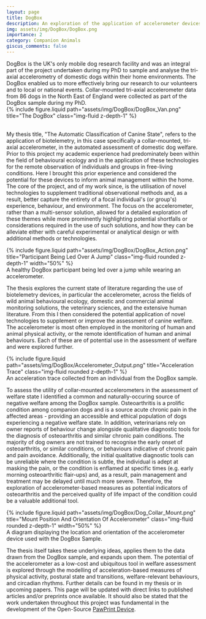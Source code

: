 ```yaml
---
layout: page
title: DogBox
description: An exploration of the application of accelerometer devices to domestic dogs.
img: assets/img/DogBox/DogBox.png
importance: 2
category: Companion Animals
giscus_comments: false
---
```


<div class="row align-items-center">
	<div class="col-8 mt-3 mt-md-0">
		<div>DogBox is the UK's only mobile dog research facility and was an integral part of the project undertaken during my PhD to sample and analyse the tri-axial accelerometry of domestic dogs within their home environments. The DogBox enabled us to more effectively bring our research to our volunteers and to local or national events. Collar-mounted tri-axial accelerometer data from 86 dogs in the North East of England were collected as part of the DogBox sample during my PhD. </div>
	</div>
    <div class="col-4 mt-3 mt-md-0">
        {% include figure.liquid path="assets/img/DogBox/DogBox_Van.png" title="The DogBox" class="img-fluid z-depth-1" %}
    </div>
</div>

<br>

<p>My thesis title, "The Automatic Classification of Canine State", refers to the application of biotelemetry, in this case specifically a collar-mounted, tri-axial accelerometer, in the automated assessment of domestic dog welfare. Prior to this project my academic experience had predominately been within the field of behavioural ecology and in the application of these technologies for the remote observation of individuals and groups in free-living conditions. Here I brought this prior experience and considered the potential for these devices to inform animal management within the home. The core of the project, and of my work since, is the utilisation of novel technologies to supplement traditional observational methods and, as a result, better capture the entirety of a focal individual's (or group's) experience, behaviour, and environment. The focus on the accelerometer, rather than a multi-sensor solution, allowed for a detailed exploration of these themes while more prominently highlighting potential shortfalls or considerations required in the use of such solutions, and how they can be alleviate either with careful experimental or analytical design or with additional methods or technologies.</p>

<div class="row">
    <div class="col-sm mt-3 mt-md-0 d-flex justify-content-center">
        {% include figure.liquid path="assets/img/DogBox/DogBox_Action.png" title="Participant Being Led Over A Jump" class="img-fluid rounded z-depth-1" width="50%" %}
    </div>
</div>
<div class="caption">
    A healthy DogBox participant being led over a jump while wearing an accelerometer.
</div>

<p>The thesis explores the current state of literature regarding the use of biotelemetry devices, in particular the accelerometer, across the fields of wild animal behavioural ecology, domestic and commercial animal monitoring solutions, the veterinary sciences, and the extensive human literature. From this I then considered the potential application of novel technologies to supplement or improve the assessment of canine welfare. The accelerometer is most often employed in the monitoring of human and animal physical activity, or the remote identification of human and animal behaviours. Each of these are of potential use in the assessment of welfare and were explored further.</p>

<div class="row">
    <div class="col-sm mt-3 mt-md-0">
        {% include figure.liquid path="assets/img/DogBox/Accelerometer_Output.png" title="Acceleration Trace" class="img-fluid rounded z-depth-1" %}
    </div>
</div>
<div class="caption">
    An acceleration trace collected from an individual from the DogBox sample.
</div>

<p>To assess the utility of collar-mounted accelerometers in the assessment of welfare state I identified a common and naturally-occuring source of negative welfare among the DogBox sample. Osteoarthritis is a prolific condition among companion dogs and is a source acute chronic pain in the affected areas - providing an accessible and ethical population of dogs experiencing a negative welfare state. In addition, veterinarians rely on owner reports of behaviour change alongside qualitative diagnostic tools for the diagnosis of osteoarthritis and similar chronic pain conditions. The majority of dog owners are not trained to recognise the early onset of osteoarthritis, or similar conditions, or behaviours indicative of chronic pain and pain avoidance. Additionally, the initial qualitative diagnostic tools can be unreliable where the condition is subtle, the individual is adept at masking the pain, or the condition is enflamed at specific times (e.g. early morning osteoarthritic flair-ups) and, as a result, pain management and treatment may be delayed until much more severe. Therefore, the exploration of accelerometer-based measures as potential indicators of osteoarthritis and the perceived quality of life impact of the condition could be a valuable additional tool.</p>

<div class="container-fluid text-center mt-4 p-0">
	<div class="col-sm mt-3 mt-md-0 d-flex justify-content-center">
        {% include figure.liquid path="assets/img/DogBox/Dog_Collar_Mount.png" title="Mount Position And Orientation Of Accelerometer" class="img-fluid rounded z-depth-1" width="50%" %}
    </div>
</div>
<div class="caption">
    A diagram displaying the location and orientation of the accelerometer device used with the DogBox Sample.
</div>

<p>The thesis itself takes these underlying ideas, applies them to the data drawn from the DogBox sample, and expands upon them. The potential of the accelerometer as a low-cost and ubiquitous tool in welfare assessment is explored through the modelling of acceleration-based measures of physical activity, postural state and transitions, welfare-relevant behaviours, and circadian rhythms. Further details can be found in my thesis or in upcoming papers. This page will be updated with direct links to published articles and/or preprints once available. It should also be stated that the work undertaken throughout this project was fundamental in the development of the Open-Source <a href="https://josullivan93.github.io/projects/pawprint_project/">PawPrint Device</a>.</p>
